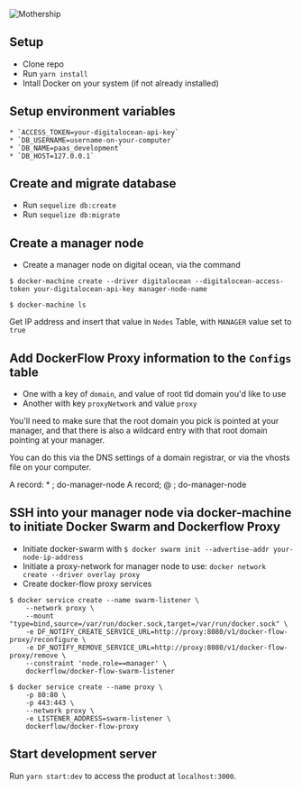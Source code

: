 ![Mothership](https://imgur.com/6InUcxa.png)

## Setup

* Clone repo
* Run `yarn install`
* Intall Docker on your system (if not already installed)

## Setup environment variables

	* `ACCESS_TOKEN=your-digitalocean-api-key`
	* `DB_USERNAME=username-on-your-computer`
	* `DB_NAME=paas_development`
	* `DB_HOST=127.0.0.1`

## Create and migrate database

* Run `sequelize db:create`
* Run `sequelize db:migrate`

## Create a manager node

* Create a manager node on digital ocean, via the command

```shell
$ docker-machine create --driver digitalocean --digitalocean-access-token your-digitalocean-api-key manager-node-name

$ docker-machine ls
```

Get IP address and insert that value in `Nodes` Table, with `MANAGER` value set to `true`

## Add DockerFlow Proxy information to the `Configs` table

* One with a key of `domain`, and value of root tld domain you'd like to use
* Another with key `proxyNetwork` and value `proxy`

You'll need to make sure that the root domain you pick is pointed at your manager, and that there is also a wildcard entry with that root domain pointing at your manager. 

You can do this via the DNS settings of a domain registrar, or via the vhosts file on your computer.

A record: * ; do-manager-node
A record; @ ; do-manager-node

## SSH into your manager node via docker-machine to initiate Docker Swarm and Dockerflow Proxy

* Initiate docker-swarm with `$ docker swarm init --advertise-addr your-node-ip-address`
* Initiate a proxy-network for manager node to use: `docker network create --driver overlay proxy`
* Create docker-flow proxy services

```shell
$ docker service create --name swarm-listener \
    --network proxy \
    --mount "type=bind,source=/var/run/docker.sock,target=/var/run/docker.sock" \
    -e DF_NOTIFY_CREATE_SERVICE_URL=http://proxy:8080/v1/docker-flow-proxy/reconfigure \
    -e DF_NOTIFY_REMOVE_SERVICE_URL=http://proxy:8080/v1/docker-flow-proxy/remove \
    --constraint 'node.role==manager' \
    dockerflow/docker-flow-swarm-listener

$ docker service create --name proxy \
    -p 80:80 \
    -p 443:443 \
    --network proxy \
    -e LISTENER_ADDRESS=swarm-listener \
    dockerflow/docker-flow-proxy
```

## Start development server
Run `yarn start:dev` to access the product at `localhost:3000`.
